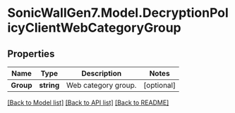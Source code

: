 # SonicWallGen7.Model.DecryptionPolicyClientWebCategoryGroup

## Properties

Name | Type | Description | Notes
------------ | ------------- | ------------- | -------------
**Group** | **string** | Web category group. | [optional] 

[[Back to Model list]](../README.md#documentation-for-models) [[Back to API list]](../README.md#documentation-for-api-endpoints) [[Back to README]](../README.md)

